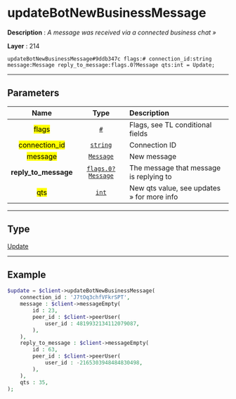# updateBotNewBusinessMessage

**Description** : *A message was received via a connected business chat &raquo;*

**Layer** : 214

```tl
updateBotNewBusinessMessage#9ddb347c flags:# connection_id:string message:Message reply_to_message:flags.0?Message qts:int = Update;
```

---

## Parameters

| Name | Type | Description |
| :---: | :---: | :--- |
| <mark>flags</mark> | [`#`](type/#) | Flags, see TL conditional fields |
| <mark>connection_id</mark> | [`string`](type/string) | Connection ID |
| <mark>message</mark> | [`Message`](type/Message) | New message |
| **reply_to_message** | [`flags.0?Message`](type/Message) | The message that message is replying to |
| <mark>qts</mark> | [`int`](type/int) | New qts value, see updates » for more info |

---

## Type

[Update](type/Update)

---

## Example

```php
$update = $client->updateBotNewBusinessMessage(
	connection_id : 'J7tOq3chfVFkrSPT',
	message : $client->messageEmpty(
		id : 23,
		peer_id : $client->peerUser(
			user_id : 4819932134112079087,
		),
	),
	reply_to_message : $client->messageEmpty(
		id : 63,
		peer_id : $client->peerUser(
			user_id : -2165303948484830498,
		),
	),
	qts : 35,
);
```